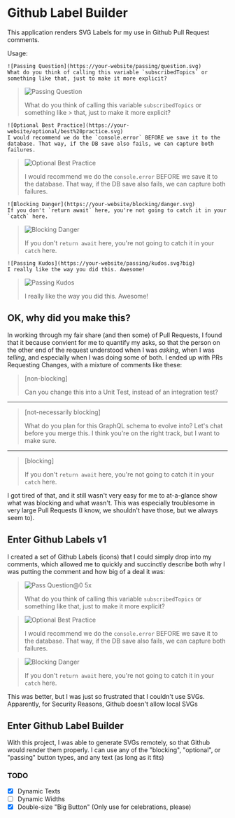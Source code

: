 # Github Label Builder

This application renders SVG Labels for my use in Github Pull Request comments.

Usage:
```
![Passing Question](https://your-website/passing/question.svg)
What do you think of calling this variable `subscribedTopics` or something like that, just to make it more explicit?
```
> ![Passing Question](https://gh-labels.dancrews.com/passing/question.svg)
>
> What do you think of calling this variable `subscribedTopics` or something like > that, just to make it more explicit?


```
![Optional Best Practice](https://your-website/optional/best%20practice.svg)
I would recommend we do the `console.error` BEFORE we save it to the database. That way, if the DB save also fails, we can capture both failures.
```
> ![Optional Best Practice](https://gh-labels.dancrews.com/optional/best%20practice.svg)
>
> I would recommend we do the `console.error` BEFORE we save it to the database. That way, if the DB save also fails, we can capture both failures.

```
![Blocking Danger](https://your-website/blocking/danger.svg)
If you don't `return await` here, you're not going to catch it in your `catch` here.
```
> ![Blocking Danger](https://gh-labels.dancrews.com/blocking/danger.svg)
>
> If you don't `return await` here, you're not going to catch it in your `catch` here.

```
![Passing Kudos](https://your-website/passing/kudos.svg?big)
I really like the way you did this. Awesome!
```
> ![Passing Kudos](https://gh-labels.dancrews.com/passing/kudos.svg?big)
>
> I really like the way you did this. Awesome!


## OK, why did you make this?

In working through my fair share (and then some) of Pull Requests, I found that it because convient for me to quantify my asks, so that the person on the other end of the request understood when I was _asking_, when I was _telling_, and especially when I was doing some of both. I ended up with PRs Requesting Changes, with a mixture of comments like these:


> [non-blocking]
>
> Can you change this into a Unit Test, instead of an integration test?
------
> [not-necessarily blocking]
>
> What do you plan for this GraphQL schema to evolve into? Let's chat before you merge this. I think you're on the right track, but I want to make sure.
------
> [blocking]
>
> If you don't `return await` here, you're not going to catch it in your `catch` here.

I got tired of that, and it still wasn't very easy for me to at-a-glance show what was blocking and what wasn't. This was especially troublesome in very large Pull Requests (I know, we shouldn't have those, but we always seem to).

## Enter Github Labels v1
I created a set of Github Labels (icons) that I could simply drop into my comments, which allowed me to quickly and succinctly describe both why I was putting the comment and how big of a deal it was:

> ![Pass Question@0 5x](https://user-images.githubusercontent.com/353090/89137054-6f6c6800-d4eb-11ea-8934-a3e9d988db09.png)
>
> What do you think of calling this variable `subscribedTopics` or something like that, just to make it more explicit?

> ![Optional Best Practice](https://user-images.githubusercontent.com/353090/90290251-5db38a80-de32-11ea-8969-ef32975d792a.png)
>
> I would recommend we do the `console.error` BEFORE we save it to the database. That way, if the DB save also fails, we can capture both failures.

> ![Blocking Danger](https://user-images.githubusercontent.com/353090/90289052-e8df5100-de2f-11ea-8939-b4d8965cced5.png)
>
> If you don't `return await` here, you're not going to catch it in your `catch` here.

This was better, but I was just so frustrated that I couldn't use SVGs. Apparently, for Security Reasons, Github doesn't allow local SVGs

## Enter Github Label Builder

With this project, I was able to generate SVGs remotely, so that Github would render them properly. I can use any of the "blocking", "optional", or "passing" button types, and any text (as long as it fits)

### TODO
- [x] Dynamic Texts
- [ ] Dynamic Widths
- [x] Double-size "Big Button" (Only use for celebrations, please)